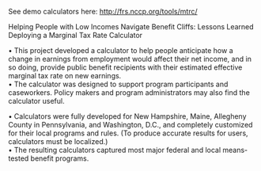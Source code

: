See demo calculators here: http://frs.nccp.org/tools/mtrc/

Helping People with Low Incomes Navigate Benefit Cliffs: Lessons Learned Deploying a Marginal Tax Rate Calculator

•	This project developed a calculator to help people anticipate how a change in earnings from employment would affect their net income, and in so doing, provide public benefit recipients with their estimated effective marginal tax rate on new earnings.  
•	The calculator was designed to support program participants and caseworkers. Policy makers and program administrators may also find the calculator useful. 

•	Calculators were fully developed for New Hampshire, Maine, Allegheny County in Pennsylvania, and Washington, D.C., and completely customized for their local programs and rules. (To produce accurate results for users, calculators must be localized.)  
•	The resulting calculators captured most major federal and local means-tested benefit programs. 
